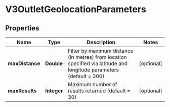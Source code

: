 

# V3OutletGeolocationParameters


## Properties

| Name | Type | Description | Notes |
|------------ | ------------- | ------------- | -------------|
|**maxDistance** | **Double** | Filter by maximum distance (in metres) from location specified via latitude and longitude parameters (default &#x3D; 300) |  [optional] |
|**maxResults** | **Integer** | Maximum number of results returned (default &#x3D; 30) |  [optional] |




